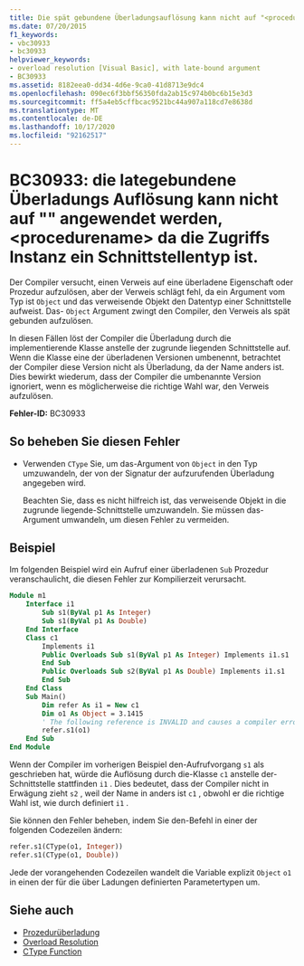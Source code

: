 ```yaml
---
title: Die spät gebundene Überladungsauflösung kann nicht auf "<procedurename>" angewendet werden, da die zugreifende Instanz ein Schnittstellentyp ist.
ms.date: 07/20/2015
f1_keywords:
- vbc30933
- bc30933
helpviewer_keywords:
- overload resolution [Visual Basic], with late-bound argument
- BC30933
ms.assetid: 8182eea0-dd34-4d6e-9ca0-41d8713e9dc4
ms.openlocfilehash: 090ec6f3bbf56350fda2ab15c974b0bc6b15e3d3
ms.sourcegitcommit: ff5a4eb5cffbcac9521bc44a907a118cd7e8638d
ms.translationtype: MT
ms.contentlocale: de-DE
ms.lasthandoff: 10/17/2020
ms.locfileid: "92162517"
---
```

# <a name="bc30933-latebound-overload-resolution-cannot-be-applied-to-procedurename-because-the-accessing-instance-is-an-interface-type"></a>BC30933: die lategebundene Überladungs Auflösung kann nicht auf "" angewendet werden, \<procedurename> da die Zugriffs Instanz ein Schnittstellentyp ist.

Der Compiler versucht, einen Verweis auf eine überladene Eigenschaft oder Prozedur aufzulösen, aber der Verweis schlägt fehl, da ein Argument vom Typ ist `Object` und das verweisende Objekt den Datentyp einer Schnittstelle aufweist. Das- `Object` Argument zwingt den Compiler, den Verweis als spät gebunden aufzulösen.

In diesen Fällen löst der Compiler die Überladung durch die implementierende Klasse anstelle der zugrunde liegenden Schnittstelle auf. Wenn die Klasse eine der überladenen Versionen umbenennt, betrachtet der Compiler diese Version nicht als Überladung, da der Name anders ist. Dies bewirkt wiederum, dass der Compiler die umbenannte Version ignoriert, wenn es möglicherweise die richtige Wahl war, den Verweis aufzulösen.

**Fehler-ID:** BC30933

## <a name="to-correct-this-error"></a>So beheben Sie diesen Fehler

- Verwenden `CType` Sie, um das-Argument von `Object` in den Typ umzuwandeln, der von der Signatur der aufzurufenden Überladung angegeben wird.

  Beachten Sie, dass es nicht hilfreich ist, das verweisende Objekt in die zugrunde liegende-Schnittstelle umzuwandeln. Sie müssen das-Argument umwandeln, um diesen Fehler zu vermeiden.

## <a name="example"></a>Beispiel

Im folgenden Beispiel wird ein Aufruf einer überladenen `Sub` Prozedur veranschaulicht, die diesen Fehler zur Kompilierzeit verursacht.

```vb
Module m1
    Interface i1
        Sub s1(ByVal p1 As Integer)
        Sub s1(ByVal p1 As Double)
    End Interface
    Class c1
        Implements i1
        Public Overloads Sub s1(ByVal p1 As Integer) Implements i1.s1
        End Sub
        Public Overloads Sub s2(ByVal p1 As Double) Implements i1.s1
        End Sub
    End Class
    Sub Main()
        Dim refer As i1 = New c1
        Dim o1 As Object = 3.1415
        ' The following reference is INVALID and causes a compiler error.
        refer.s1(o1)
    End Sub
End Module
```

Wenn der Compiler im vorherigen Beispiel den-Aufrufvorgang `s1` als geschrieben hat, würde die Auflösung durch die-Klasse `c1` anstelle der-Schnittstelle stattfinden `i1` . Dies bedeutet, dass der Compiler nicht in Erwägung zieht `s2` , weil der Name in anders ist `c1` , obwohl er die richtige Wahl ist, wie durch definiert `i1` .

Sie können den Fehler beheben, indem Sie den-Befehl in einer der folgenden Codezeilen ändern:

```vb
refer.s1(CType(o1, Integer))
refer.s1(CType(o1, Double))
```

Jede der vorangehenden Codezeilen wandelt die Variable explizit `Object` `o1` in einen der für die über Ladungen definierten Parametertypen um.

## <a name="see-also"></a>Siehe auch

- [Prozedurüberladung](../../programming-guide/language-features/procedures/procedure-overloading.md)
- [Overload Resolution](../../programming-guide/language-features/procedures/overload-resolution.md)
- [CType Function](../functions/ctype-function.md)
